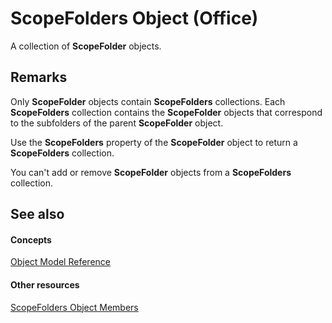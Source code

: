 
# ScopeFolders Object (Office)

A collection of  **ScopeFolder** objects.


## Remarks

Only  **ScopeFolder** objects contain **ScopeFolders** collections. Each **ScopeFolders** collection contains the **ScopeFolder** objects that correspond to the subfolders of the parent **ScopeFolder** object.

Use the  **ScopeFolders** property of the **ScopeFolder** object to return a **ScopeFolders** collection.

You can't add or remove  **ScopeFolder** objects from a **ScopeFolders** collection.


## See also


#### Concepts


[Object Model Reference](499c789a-aba2-0fad-649a-0ea964cd3b5e.md)
#### Other resources


[ScopeFolders Object Members](0315c4f3-c3a4-9c6a-6163-6b89441bd2d2.md)
